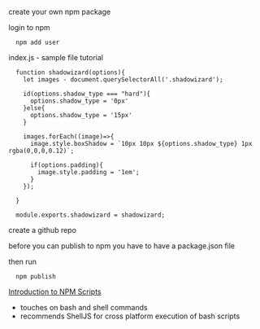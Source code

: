 create your own npm package

login to npm
```
  npm add user
```

index.js - sample file tutorial
```
  function shadowizard(options){
    let images - document.querySelectorAll('.shadowizard');

    id(options.shadow_type === "hard"){
      options.shadow_type = '0px'
    }else{
      options.shadow_type = '15px'
    }

    images.forEach((image)=>{
      image.style.boxShadow = `10px 10px ${options.shadow_type} 1px rgba(0,0,0,0.12)`;

      if(options.padding){
        image.style.padding = '1em';
      }
    });

  }

  module.exports.shadowizard = shadowizard;
```

create a github repo

before you can publish to npm you have to have a package.json file

then run
```
  npm publish
```

[Introduction to NPM Scripts](https://www.freecodecamp.org/news/introduction-to-npm-scripts-1dbb2ae01633/)   
- touches on bash and shell commands
- recommends ShellJS for cross platform execution of bash scripts
